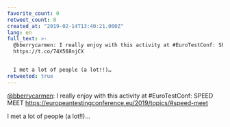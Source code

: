 ```yaml
---
favorite_count: 0
retweet_count: 0
created_at: "2019-02-14T13:40:21.000Z"
lang: en
full_text: >-
  @bberrycarmen: I really enjoy with this activity at #EuroTestConf: SPEED MEET
  https://t.co/74X568njCX 


  I met a lot of people (a lot!!)…
retweeted: true
---
```


[@bberrycarmen](https://twitter.com/bberrycarmen): I really enjoy with this
activity at #EuroTestConf: SPEED MEET
<https://europeantestingconference.eu/2019/topics/#speed-meet>

I met a lot of people (a lot!!)…
